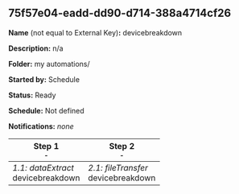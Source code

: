 ## 75f57e04-eadd-dd90-d714-388a4714cf26

**Name** (not equal to External Key)**:** devicebreakdown

**Description:** n/a

**Folder:** my automations/

**Started by:** Schedule

**Status:** Ready

**Schedule:** Not defined

**Notifications:** _none_


| Step 1<br>_<small>-</small>_ | Step 2<br>_<small>-</small>_ |
| --- | --- |
| _1.1: dataExtract_<br>devicebreakdown | _2.1: fileTransfer_<br>devicebreakdown |
